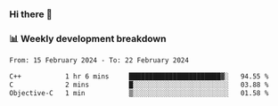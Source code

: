 ### Hi there 👋

### 📊 Weekly development breakdown
<!--START_SECTION:waka-->

```txt
From: 15 February 2024 - To: 22 February 2024

C++           1 hr 6 mins     ███████████████████████▓░   94.55 %
C             2 mins          █░░░░░░░░░░░░░░░░░░░░░░░░   03.88 %
Objective-C   1 min           ▒░░░░░░░░░░░░░░░░░░░░░░░░   01.58 %
```

<!--END_SECTION:waka-->
